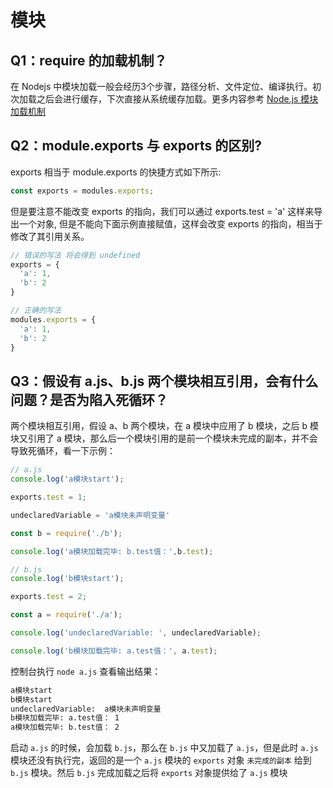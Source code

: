 # 模块

## Q1：require 的加载机制？

在 Nodejs 中模块加载一般会经历3个步骤，路径分析、文件定位、编译执行。初次加载之后会进行缓存，下次直接从系统缓存加载。更多内容参考 [Node.js 模块加载机制](https://www.nodejs.red/#/nodejs/module?id=%e6%a8%a1%e5%9d%97%e5%8a%a0%e8%bd%bd%e6%9c%ba%e5%88%b6)

## Q2：module.exports 与 exports 的区别?

exports 相当于 module.exports 的快捷方式如下所示:

```js
const exports = modules.exports;
```

但是要注意不能改变 exports 的指向，我们可以通过 exports.test = 'a' 这样来导出一个对象, 但是不能向下面示例直接赋值，这样会改变 exports 的指向，相当于修改了其引用关系。

```js
// 错误的写法 将会得到 undefined
exports = {
  'a': 1,
  'b': 2
}

// 正确的写法
modules.exports = {
  'a': 1,
  'b': 2
}
```

## Q3：假设有 a.js、b.js 两个模块相互引用，会有什么问题？是否为陷入死循环？

两个模块相互引用，假设 a、b 两个模块，在 a 模块中应用了 b 模块，之后 b 模块又引用了 a 模块，那么后一个模块引用的是前一个模块未完成的副本，并不会导致死循环，看一下示例：

```js
// a.js
console.log('a模块start');

exports.test = 1;

undeclaredVariable = 'a模块未声明变量'

const b = require('./b');

console.log('a模块加载完毕: b.test值：',b.test);
```

```js
// b.js
console.log('b模块start');

exports.test = 2;

const a = require('./a');

console.log('undeclaredVariable: ', undeclaredVariable);

console.log('b模块加载完毕: a.test值：', a.test);
```

控制台执行 ```node a.js``` 查看输出结果：

```bash
a模块start
b模块start
undeclaredVariable:  a模块未声明变量
b模块加载完毕: a.test值： 1
a模块加载完毕: b.test值： 2
```

启动 ```a.js``` 的时候，会加载 ```b.js```，那么在 ```b.js``` 中又加载了 ```a.js```，但是此时 ```a.js``` 模块还没有执行完，返回的是一个 ```a.js``` 模块的 ```exports``` 对象 ```未完成的副本``` 给到 ```b.js``` 模块。然后 ```b.js``` 完成加载之后将 ```exports``` 对象提供给了 ```a.js``` 模块